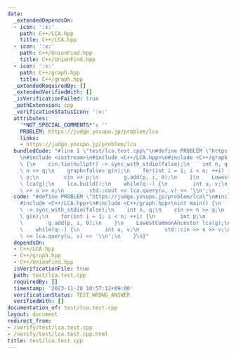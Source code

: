 ```yaml
---
data:
  _extendedDependsOn:
  - icon: ':x:'
    path: C++/LCA.hpp
    title: C++/LCA.hpp
  - icon: ':x:'
    path: C++/UnionFind.hpp
    title: C++/UnionFind.hpp
  - icon: ':x:'
    path: C++/graph.hpp
    title: C++/graph.hpp
  _extendedRequiredBy: []
  _extendedVerifiedWith: []
  _isVerificationFailed: true
  _pathExtension: cpp
  _verificationStatusIcon: ':x:'
  attributes:
    '*NOT_SPECIAL_COMMENTS*': ''
    PROBLEM: https://judge.yosupo.jp/problem/lca
    links:
    - https://judge.yosupo.jp/problem/lca
  bundledCode: "#line 1 \"test/lca.test.cpp\"\n#define PROBLEM \"https://judge.yosupo.jp/problem/lca\"\
    \n#include <iostream>\n#include <C++/LCA.hpp>\n#include <C++/graph.hpp>\nint main()\
    \ {\n    cin.tie(nullptr) -> sync_with_stdio(false);\n    int n, q;\n    cin >>\
    \ n >> q;\n    graph<false> g(n);\n    for(int i = 1; i < n; ++i) {\n        int\
    \ p;\n        cin >> p;\n        g.add(p, i, 0);\n    }\n    LowestCommonAncestor\
    \ lca(g);\n    lca.build();\n    while(q--) {\n        int u, v;\n        std::cin\
    \ >> u >> v;\n        std::cout << lca.query(u, v) << '\\n';\n    }\n}\n"
  code: "#define PROBLEM \"https://judge.yosupo.jp/problem/lca\"\n#include <iostream>\n\
    #include <C++/LCA.hpp>\n#include <C++/graph.hpp>\nint main() {\n    cin.tie(nullptr)\
    \ -> sync_with_stdio(false);\n    int n, q;\n    cin >> n >> q;\n    graph<false>\
    \ g(n);\n    for(int i = 1; i < n; ++i) {\n        int p;\n        cin >> p;\n\
    \        g.add(p, i, 0);\n    }\n    LowestCommonAncestor lca(g);\n    lca.build();\n\
    \    while(q--) {\n        int u, v;\n        std::cin >> u >> v;\n        std::cout\
    \ << lca.query(u, v) << '\\n';\n    }\n}"
  dependsOn:
  - C++/LCA.hpp
  - C++/graph.hpp
  - C++/UnionFind.hpp
  isVerificationFile: true
  path: test/lca.test.cpp
  requiredBy: []
  timestamp: '2023-11-28 10:57:12+09:00'
  verificationStatus: TEST_WRONG_ANSWER
  verifiedWith: []
documentation_of: test/lca.test.cpp
layout: document
redirect_from:
- /verify/test/lca.test.cpp
- /verify/test/lca.test.cpp.html
title: test/lca.test.cpp
---
```

